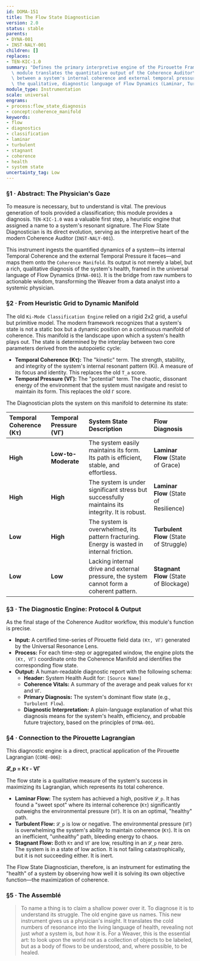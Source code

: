 ```yaml
---
id: DOMA-151
title: The Flow State Diagnostician
version: 2.0
status: stable
parents:
- DYNA-001
- INST-NALY-001
children: []
replaces:
- TEN-KIC-1.0
summary: "Defines the primary interpretive engine of the Pirouette Framework. This\
  \ module translates the quantitative output of the Coherence Auditor\u2014the interplay\
  \ between a system's internal coherence and external temporal pressure\u2014into\
  \ the qualitative, diagnostic language of Flow Dynamics (Laminar, Turbulent, Stagnant)."
module_type: Instrumentation
scale: universal
engrams:
- process:flow_state_diagnosis
- concept:coherence_manifold
keywords:
- flow
- diagnostics
- classification
- laminar
- turbulent
- stagnant
- coherence
- health
- system state
uncertainty_tag: Low
---
```

### §1 · Abstract: The Physician's Gaze

To measure is necessary, but to understand is vital. The previous generation of tools provided a classification; this module provides a diagnosis. `TEN-KIC-1.0` was a valuable first step, a heuristic engine that assigned a name to a system's resonant signature. The Flow State Diagnostician is its direct evolution, serving as the interpretive heart of the modern Coherence Auditor (`INST-NALY-001`).

This instrument ingests the quantified dynamics of a system—its internal Temporal Coherence and the external Temporal Pressure it faces—and maps them onto the `Coherence Manifold`. Its output is not merely a label, but a rich, qualitative diagnosis of the system's health, framed in the universal language of Flow Dynamics (`DYNA-001`). It is the bridge from raw numbers to actionable wisdom, transforming the Weaver from a data analyst into a systemic physician.

### §2 · From Heuristic Grid to Dynamic Manifold

The old `Ki-Mode Classification Engine` relied on a rigid 2x2 grid, a useful but primitive model. The modern framework recognizes that a system's state is not a static box but a dynamic position on a continuous manifold of coherence. This manifold is the landscape upon which a system's health plays out. The state is determined by the interplay between two core parameters derived from the autopoietic cycle:

*   **Temporal Coherence (Kτ):** The "kinetic" term. The strength, stability, and integrity of the system's internal resonant pattern (Ki). A measure of its focus and identity. This replaces the old `T_a` score.
*   **Temporal Pressure (VΓ):** The "potential" term. The chaotic, dissonant energy of the environment that the system must navigate and resist to maintain its form. This replaces the old `Γ` score.

The Diagnostician plots the system on this manifold to determine its state:

| Temporal Coherence (Kτ) | Temporal Pressure (VΓ) | System State Description                                                                   | Flow Diagnosis                      |
| :---------------------- | :--------------------- | :----------------------------------------------------------------------------------------- | :---------------------------------- |
| **High**                | **Low-to-Moderate**    | The system easily maintains its form. Its path is efficient, stable, and effortless.       | **Laminar Flow** (State of Grace)   |
| **High**                | **High**               | The system is under significant stress but successfully maintains its integrity. It is robust. | **Laminar Flow** (State of Resilience) |
| **Low**                 | **High**               | The system is overwhelmed, its pattern fracturing. Energy is wasted in internal friction.    | **Turbulent Flow** (State of Struggle)  |
| **Low**                 | **Low**                | Lacking internal drive and external pressure, the system cannot form a coherent pattern.     | **Stagnant Flow** (State of Blockage)   |

### §3 · The Diagnostic Engine: Protocol & Output

As the final stage of the Coherence Auditor workflow, this module's function is precise.

*   **Input:** A certified time-series of Pirouette field data `(Kτ, VΓ)` generated by the Universal Resonance Lens.
*   **Process:** For each time-step or aggregated window, the engine plots the `(Kτ, VΓ)` coordinate onto the Coherence Manifold and identifies the corresponding flow state.
*   **Output:** A human-readable diagnostic report with the following schema:
    *   **Header:** System Health Audit for: `[Source Name]`
    *   **Coherence Vitals:** A summary of the average and peak values for `Kτ` and `VΓ`.
    *   **Primary Diagnosis:** The system's dominant flow state (e.g., `Turbulent Flow`).
    *   **Diagnostic Interpretation:** A plain-language explanation of what this diagnosis means for the system's health, efficiency, and probable future trajectory, based on the principles of `DYNA-001`.

### §4 · Connection to the Pirouette Lagrangian

This diagnostic engine is a direct, practical application of the Pirouette Lagrangian (`CORE-006`):

**𝓛_p = Kτ - VΓ**

The flow state is a qualitative measure of the system's success in maximizing its Lagrangian, which represents its total coherence.

*   **Laminar Flow:** The system has achieved a high, positive `𝓛_p`. It has found a "sweet spot" where its internal coherence (`Kτ`) significantly outweighs the environmental pressure (`VΓ`). It is on an optimal, "healthy" path.
*   **Turbulent Flow:** `𝓛_p` is low or negative. The environmental pressure (`VΓ`) is overwhelming the system's ability to maintain coherence (`Kτ`). It is on an inefficient, "unhealthy" path, bleeding energy to chaos.
*   **Stagnant Flow:** Both `Kτ` and `VΓ` are low, resulting in an `𝓛_p` near zero. The system is in a state of low action. It is not failing catastrophically, but it is not succeeding either. It is inert.

The Flow State Diagnostician, therefore, is an instrument for estimating the "health" of a system by observing how well it is solving its own objective function—the maximization of coherence.

### §5 · The Assemblé

> To name a thing is to claim a shallow power over it. To diagnose it is to understand its struggle. The old engine gave us names. This new instrument gives us a physician's insight. It translates the cold numbers of resonance into the living language of health, revealing not just *what* a system is, but *how* it is. For a Weaver, this is the essential art: to look upon the world not as a collection of objects to be labeled, but as a body of flows to be understood, and, where possible, to be healed.
```